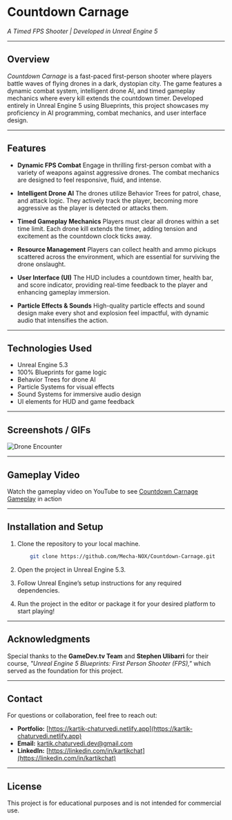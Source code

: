 # **Countdown Carnage**

*A Timed FPS Shooter | Developed in Unreal Engine 5*

---

## **Overview**

*Countdown Carnage* is a fast-paced first-person shooter where players battle waves of flying drones in a dark, dystopian city. The game features a dynamic combat system, intelligent drone AI, and timed gameplay mechanics where every kill extends the countdown timer. Developed entirely in Unreal Engine 5 using Blueprints, this project showcases my proficiency in AI programming, combat mechanics, and user interface design.

---

## **Features**

- **Dynamic FPS Combat**
Engage in thrilling first-person combat with a variety of weapons against aggressive drones. The combat mechanics are designed to feel responsive, fluid, and intense.

- **Intelligent Drone AI**
The drones utilize Behavior Trees for patrol, chase, and attack logic. They actively track the player, becoming more aggressive as the player is detected or attacks them.

- **Timed Gameplay Mechanics**
Players must clear all drones within a set time limit. Each drone kill extends the timer, adding tension and excitement as the countdown clock ticks away.

- **Resource Management**
Players can collect health and ammo pickups scattered across the environment, which are essential for surviving the drone onslaught.

- **User Interface (UI)**
The HUD includes a countdown timer, health bar, and score indicator, providing real-time feedback to the player and enhancing gameplay immersion.

- **Particle Effects & Sounds**
High-quality particle effects and sound design make every shot and explosion feel impactful, with dynamic audio that intensifies the action.

---

## **Technologies Used**

- Unreal Engine 5.3
- 100% Blueprints for game logic  
- Behavior Trees for drone AI  
- Particle Systems for visual effects  
- Sound Systems for immersive audio design  
- UI elements for HUD and game feedback

---

## **Screenshots / GIFs**

![Drone Encounter](https://github.com/Mecha-NOX/Countdown-Carnage/blob/b78451a59a67d9caf7e22beff407e0be5d344b78/GIFs/Countdown-Carnage_First.gif)

---

## **Gameplay Video**  

Watch the gameplay video on YouTube to see [Countdown Carnage Gameplay](https://youtu.be/ouyf6i2yRZs) in action

---

## **Installation and Setup**

1. Clone the repository to your local machine.  

    ```bash
        git clone https://github.com/Mecha-NOX/Countdown-Carnage.git
    ```

2. Open the project in Unreal Engine 5.3.  
3. Follow Unreal Engine’s setup instructions for any required dependencies.  
4. Run the project in the editor or package it for your desired platform to start playing!

---

## **Acknowledgments**

Special thanks to the **GameDev.tv Team** and **Stephen Ulibarri** for their course, *"Unreal Engine 5 Blueprints: First Person Shooter (FPS),"* which served as the foundation for this project.

---

## **Contact**

For questions or collaboration, feel free to reach out:

- **Portfolio:** [https://kartik-chaturvedi.netlify.app](https://kartik-chaturvedi.netlify.app)  
- **Email:** <kartik.chaturvedi.dev@gmail.com>  
- **LinkedIn:** [https://linkedin.com/in/kartikchat](https://linkedin.com/in/kartikchat)

---

## **License**

This project is for educational purposes and is not intended for commercial use.
